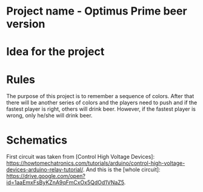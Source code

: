 # Project name - Optimus Prime beer version

# Idea for the project

# Rules
The purpose of this project is to remember a sequence of colors.
After that there will be another series of colors and the players need
to push and if the fastest player is right, others will drink beer.
However, if the fastest player is wrong, only he/she will drink beer.  

# Schematics
First circuit was taken from [Control High Voltage Devices]: https://howtomechatronics.com/tutorials/arduino/control-high-voltage-devices-arduino-relay-tutorial/. And this is the [whole circuit]: https://drive.google.com/open?id=1aaEmxFsByKZnA9qFmCxOx5QdOd1VNaZ5.
